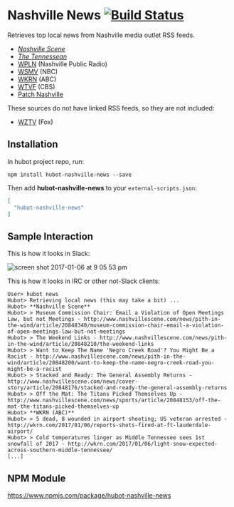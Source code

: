 # Nashville News [![Build Status](https://travis-ci.org/stephenyeargin/hubot-nashville-news.svg?branch=master)](https://travis-ci.org/stephenyeargin/hubot-nashville-news)

Retrieves top local news from Nashville media outlet RSS feeds.

- [_Nashville Scene_](http://nashvillescene.com/)
- [_The Tennessean_](http://tennessean.com/)
- [WPLN](http://nashvillepublicradio.org/) (Nashville Public Radio)
- [WSMV](http://www.wsmv.com/) (NBC)
- [WKRN](http://wkrn.com/) (ABC)
- [WTVF](http://www.newschannel5.com/) (CBS)
- [Patch Nashville](https://patch.com/tennessee/nashville)

These sources do not have linked RSS feeds, so they are not included:

- [WZTV](http://fox17.com/) (Fox)

## Installation

In hubot project repo, run:

`npm install hubot-nashville-news --save`

Then add **hubot-nashville-news** to your `external-scripts.json`:

```json
[
  "hubot-nashville-news"
]
```

## Sample Interaction

This is how it looks in Slack:

![screen shot 2017-01-06 at 9 05 53 pm](https://cloud.githubusercontent.com/assets/80459/21738942/fef876ae-d453-11e6-97d0-4cd1156414b7.png)

This is how it looks in IRC or other not-Slack clients:

```
User> hubot news
Hubot> Retrieving local news (this may take a bit) ...
Hubot> **Nashville Scene**
Hubot> > Museum Commission Chair: Email a Violation of Open Meetings Law, but not Meetings - http://www.nashvillescene.com/news/pith-in-the-wind/article/20848340/museum-commission-chair-email-a-violation-of-open-meetings-law-but-not-meetings
Hubot> > The Weekend Links - http://www.nashvillescene.com/news/pith-in-the-wind/article/20848210/the-weekend-links
Hubot> > Want to Keep The Name 'Negro Creek Road'? You Might Be a Racist - http://www.nashvillescene.com/news/pith-in-the-wind/article/20848200/want-to-keep-the-name-negro-creek-road-you-might-be-a-racist
Hubot> > Stacked and Ready: The General Assembly Returns - http://www.nashvillescene.com/news/cover-story/article/20848176/stacked-and-ready-the-general-assembly-returns
Hubot> > Off the Mat: The Titans Picked Themselves Up - http://www.nashvillescene.com/news/sports/article/20848153/off-the-mat-the-titans-picked-themselves-up
Hubot> **WKRN (ABC)**
Hubot> > 5 dead, 8 wounded in airport shooting; US veteran arrested - http://wkrn.com/2017/01/06/reports-shots-fired-at-ft-lauderdale-airport/
Hubot> > Cold temperatures linger as Middle Tennessee sees 1st snowfall of 2017 - http://wkrn.com/2017/01/06/light-snow-expected-across-southern-middle-tennessee/
[...]
```

## NPM Module

https://www.npmjs.com/package/hubot-nashville-news
